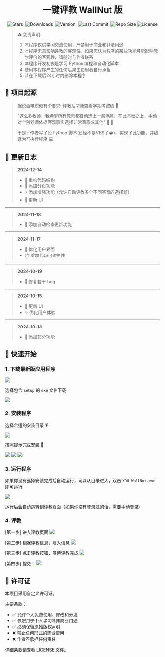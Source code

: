 <p align="center">
  <h1 align="center">一键评教 WallNut 版</h1>
</p>

<p align="center">
  <img src="https://img.shields.io/github/stars/Yang-ZhiHang/XDU-WallNut" alt="Stars">&nbsp;
  <img src="https://img.shields.io/github/downloads/Yang-ZhiHang/XDU-WallNut/total" alt="Downloads">&nbsp;
  <img src="https://img.shields.io/github/v/release/Yang-ZhiHang/XDU-WallNut" alt="Version">&nbsp;
  <img src="https://img.shields.io/github/last-commit/Yang-ZhiHang/XDU-WallNut" alt="Last Commit">&nbsp;
  <img src="https://img.shields.io/github/repo-size/Yang-ZhiHang/XDU-WallNut" alt="Repo Size">
  <img src="https://img.shields.io/badge/License-Custom-red.svg" alt="License">
</p>

> ⚠️ 免责声明:
> 1. 本程序仅供学习交流使用，严禁用于商业和非法用途
> 2. 本程序无意影响评教的客观性，如果您认为程序的某些功能可能影响教学评价的客观性，请随时与作者联系
> 3. 本程序开发初衷是学习 Python 编程和自动化脚本
> 4. 使用本程序产生的任何后果由使用者自行承担
> 5. 请在下载后24小时内删除本程序



## 📝 项目起源

> 据说西电貌似有个要求: 评教后才能查看学期考成绩 🤔
>
> "这么多教师，我希望所有教师都自动选上一般满意，在此基础之上，手动对个别老师依据客观事实选择非常满意或其他" 🎯 💭
>
> 于是乎作者写了段 Python 脚本(已经不是VBS了😭)，实现了此功能，并编译为可执行程序 💻



## 🚀 更新日志

> **2024-12-14**
> - 🔧 重构代码结构
> - 📄 添加分页功能
> - ⚡️ 添加增强功能（允许自动评教多个不同答案的选择题）
> - 🎨 更新 UI

---

> **2024-11-18**
>
> - 🔄 添加自动检查更新功能

---

> **2024-11-17**
> - 💫 优化用户界面
> - 📦 增加代码可维护性

---

> **2024-10-19**
>
> - 🐛 修复若干 bug

---

> **2024-10-15**
> - 🎨 更新 UI
> - ✨ 优化用户体验

---

> **2024-10-14**
>
> - 🎉 添加部分功能



## 📖 快速开始

### 1. 下载最新版应用程序

<img src='./assets/images/1.jpg'>

选择包含 `setup` 的 `exe` 文件下载

<img src='./assets/images/2.jpg'>

### 2. 安装程序

选择合适的安装目录 💗

<img src='./assets/images/3.jpg'>

按照提示完成安装 🤪

<img src='./assets/images/4.jpg'>
<img src='./assets/images/5.jpg'>
<img src='./assets/images/6.jpg'>

### 3. 运行程序

如果你没有选择安装完成后自动运行，可以从目录进入，双击 `XDU_WallNut.exe` 即可运行

<img src='./assets/images/11.jpg'>

运行后会自动跳转到评教页面（如果你没有登录过的话，需要手动登录）

### 4. 评教

[第一步] 进入评教页面
<img src='./assets/images/7.jpg'>

[第二步] 根据评教信息，填入信息
<img src='./assets/images/8.jpg'>

[第三步] 点击评教按钮，等待评教完成
<img src='./assets/images/9.jpg'>

[第四步] 提交！
<img src='./assets/images/10.jpg'>



## 📄 许可证

本项目采用自定义许可证。

主要条款：
- ✅ 允许个人免费使用、修改和分发
- ✅ 仅限用于个人学习和非商业用途
- ✅ 必须保留原始版权声明
- ❌ 禁止任何形式的商业使用
- ❌ 作者不承担任何责任

详细条款请查看 [LICENSE](LICENSE) 文件。



